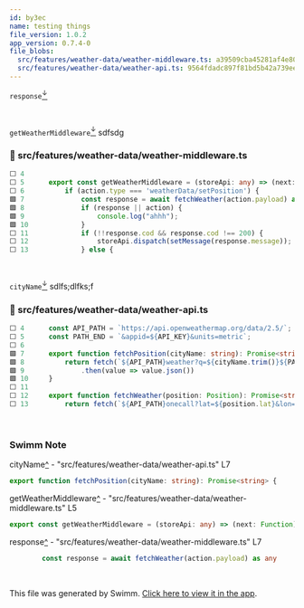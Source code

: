 ```yaml
---
id: by3ec
name: testing things
file_version: 1.0.2
app_version: 0.7.4-0
file_blobs:
  src/features/weather-data/weather-middleware.ts: a39509cba45281af4e80130c91abc6a733b6c967
  src/features/weather-data/weather-api.ts: 9564fdadc897f81bd5b42a739ee00155d7c46e21
---
```


`response`[<sup id="Z1ltc5p">↓</sup>](#f-Z1ltc5p)

<br/>

`getWeatherMiddleware`[<sup id="XDFRU">↓</sup>](#f-XDFRU) sdfsdg
<!-- NOTE-swimm-snippet: the lines below link your snippet to Swimm -->
### 📄 src/features/weather-data/weather-middleware.ts
```typescript
⬜ 4      
⬜ 5      export const getWeatherMiddleware = (storeApi: any) => (next: Function) => async (action: any) => {
⬜ 6          if (action.type === 'weatherData/setPosition') {
🟩 7              const response = await fetchWeather(action.payload) as any
🟩 8              if (response || action) {
🟩 9                  console.log("ahhh");
🟩 10             }
⬜ 11             if (!!response.cod && response.cod !== 200) {
⬜ 12                 storeApi.dispatch(setMessage(response.message));
⬜ 13             } else {
```

<br/>

`cityName`[<sup id="Z1IRqmA">↓</sup>](#f-Z1IRqmA) sdlfs;dlfks;f
<!-- NOTE-swimm-snippet: the lines below link your snippet to Swimm -->
### 📄 src/features/weather-data/weather-api.ts
```typescript
⬜ 4      const API_PATH = `https://api.openweathermap.org/data/2.5/`;
⬜ 5      const PATH_END = `&appid=${API_KEY}&units=metric`;
⬜ 6      
🟩 7      export function fetchPosition(cityName: string): Promise<string> {
🟩 8          return fetch(`${API_PATH}weather?q=${cityName.trim()}${PATH_END}`)
🟩 9              .then(value => value.json())
🟩 10     }
⬜ 11     
⬜ 12     export function fetchWeather(position: Position): Promise<string> {
⬜ 13         return fetch(`${API_PATH}onecall?lat=${position.lat}&lon=${position.long}${PATH_END}`)
```

<br/>

<!-- THIS IS AN AUTOGENERATED SECTION. DO NOT EDIT THIS SECTION DIRECTLY -->
### Swimm Note

<span id="f-Z1IRqmA">cityName</span>[^](#Z1IRqmA) - "src/features/weather-data/weather-api.ts" L7
```typescript
export function fetchPosition(cityName: string): Promise<string> {
```

<span id="f-XDFRU">getWeatherMiddleware</span>[^](#XDFRU) - "src/features/weather-data/weather-middleware.ts" L5
```typescript
export const getWeatherMiddleware = (storeApi: any) => (next: Function) => async (action: any) => {
```

<span id="f-Z1ltc5p">response</span>[^](#Z1ltc5p) - "src/features/weather-data/weather-middleware.ts" L7
```typescript
        const response = await fetchWeather(action.payload) as any
```

<br/>

This file was generated by Swimm. [Click here to view it in the app](http://localhost:5000/repos/Z2l0aHViJTNBJTNBc3Rva2Utd2VhdGhlciUzQSUzQUFkZGllQ29oZW4=/docs/by3ec).